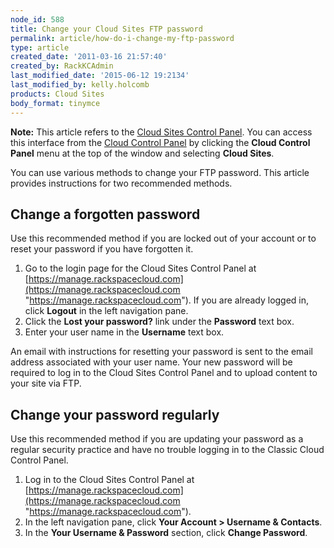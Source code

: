 ```yaml
---
node_id: 588
title: Change your Cloud Sites FTP password
permalink: article/how-do-i-change-my-ftp-password
type: article
created_date: '2011-03-16 21:57:40'
created_by: RackKCAdmin
last_modified_date: '2015-06-12 19:2134'
last_modified_by: kelly.holcomb
products: Cloud Sites
body_format: tinymce
---
```


**Note:** This article refers to the [Cloud Sites Control
Panel](https://manage.rackspacecloud.com/). You can access this
interface from the [Cloud Control Panel](https://mycloud.rackspace.com/)
by clicking the **Cloud Control Panel** menu at the top of the window
and selecting **Cloud Sites**.

You can use various methods to change your FTP password. This article
provides instructions for two recommended methods.

Change a forgotten password
---------------------------

Use this recommended method if you are locked out of your account or to
reset your password if you have forgotten it.

1.  Go to the login page for the Cloud Sites Control Panel at
    [https://manage.rackspacecloud.com](https://manage.rackspacecloud.com "https://manage.rackspacecloud.com").
    If you are already logged in, click **Logout** in the left
    navigation pane.
2.  Click the **Lost your password?** link under the **Password** text
    box.
3.  Enter your user name in the **Username** text box.

An email with instructions for resetting your password is sent to the
email address associated with your user name. Your new password will be
required to log in to the Cloud Sites Control Panel and to upload
content to your site via FTP.

Change your password regularly
------------------------------

Use this recommended method if you are updating your password as a
regular security practice and have no trouble logging in to the Classic
Cloud Control Panel.

1.  Log in to the Cloud Sites Control Panel at
    [https://manage.rackspacecloud.com](https://manage.rackspacecloud.com "https://manage.rackspacecloud.com").
2.  In the left navigation pane, click **Your Account \> Username &
    Contacts**.
3.  In the **Your Username & Password** section, click **Change
    Password**.


